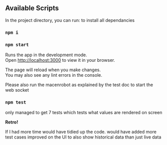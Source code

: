 ## Available Scripts

In the project directory, you can run:
to install all dependancies
### `npm i`
### `npm start`

Runs the app in the development mode.\
Open [http://localhost:3000](http://localhost:3000) to view it in your browser.

The page will reload when you make changes.\
You may also see any lint errors in the console.

Please also run the macenrobot as explained by the test doc to start the web socket

### `npm test`

only managed to get 7 tests which tests what values are rendered on screen


**Retro!**

If I had more time would have tidied up the code.
would have added more test cases
improved on the UI to also show historical data than just live data